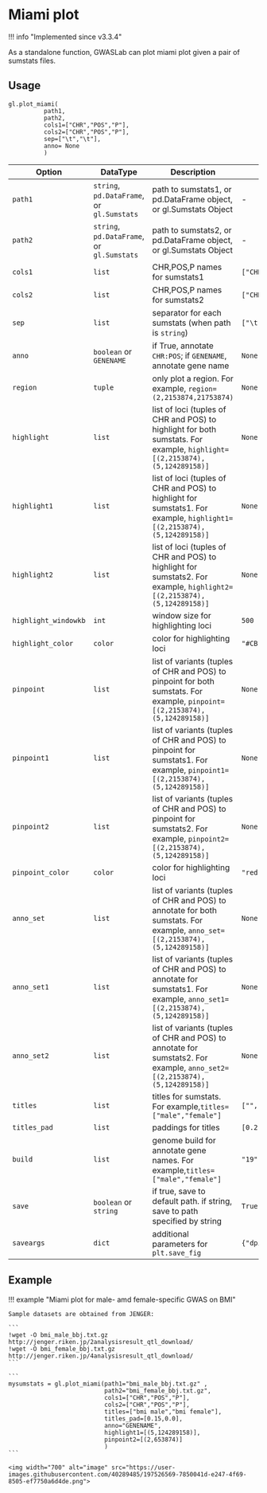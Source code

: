 # Miami plot

!!! info "Implemented since v3.3.4"

As a standalone function, GWASLab can plot miami plot given a pair of sumstats files.

## Usage

```
gl.plot_miami( 
          path1,
          path2,
          cols1=["CHR","POS","P"],
          cols2=["CHR","POS","P"],
          sep=["\t","\t"],
          anno= None
          )
```

|Option|DataType|Description|Default|
|-|-|-|-|
|`path1`|`string`, `pd.DataFrame`, or `gl.Sumstats`|path to sumstats1, or pd.DataFrame object, or gl.Sumstats Object|-|
|`path2`|`string`, `pd.DataFrame`, or `gl.Sumstats`|path to sumstats2, or pd.DataFrame object, or gl.Sumstats Object|-|
|`cols1`| `list`|CHR,POS,P names for sumstats1|`["CHR","POS","P"]`|
|`cols2`| `list`|CHR,POS,P names for sumstats2|`["CHR","POS","P"]`|
|`sep`|`list`|separator for each sumstats (when path is `string`)|`["\t","\t"]`|
|`anno`|`boolean` or `GENENAME`|if True, annotate `CHR:POS`; if `GENENAME`, annotate gene name|`None`|
|`region` |`tuple`|only plot a region. For example, `region=(2,2153874,21753874)` |`None`|
|`highlight`|`list`|list of loci (tuples of CHR and POS) to highlight for both sumstats. For example, `highlight=[(2,2153874),(5,124289158)]` |`None`|
|`highlight1`|`list`|list of loci (tuples of CHR and POS) to highlight for sumstats1. For example, `highlight1=[(2,2153874),(5,124289158)]`|`None`|
|`highlight2`|`list`|list of loci (tuples of CHR and POS) to highlight for sumstats2. For example, `highlight2=[(2,2153874),(5,124289158)]`|`None`|
|`highlight_windowkb`|`int`|window size for highlighting loci|`500`|
|`highlight_color`|`color`|color for highlighting loci|`"#CB132D"`|
|`pinpoint`|`list`|list of variants (tuples of CHR and POS) to pinpoint for both sumstats.  For example, `pinpoint=[(2,2153874),(5,124289158)]`|`None`|
|`pinpoint1`|`list`|list of variants (tuples of CHR and POS) to pinpoint for sumstats1.  For example, `pinpoint1=[(2,2153874),(5,124289158)]`|`None`|
|`pinpoint2`|`list`|list of variants (tuples of CHR and POS) to pinpoint for sumstats2.  For example, `pinpoint2=[(2,2153874),(5,124289158)]`|`None`|
|`pinpoint_color`|`color`|color for highlighting loci|`"red"`|
|`anno_set`|`list`|list of variants (tuples of CHR and POS) to annotate for both sumstats.  For example, `anno_set=[(2,2153874),(5,124289158)]`|`None`|
|`anno_set1`|`list`|list of variants (tuples of CHR and POS) to annotate for sumstats1.  For example, `anno_set1=[(2,2153874),(5,124289158)]`|`None`|
|`anno_set2`|`list`|list of variants (tuples of CHR and POS) to annotate for sumstats2.  For example, `anno_set2=[(2,2153874),(5,124289158)]`|`None`|
|`titles`|`list`|titles for sumstats. For example,`titles=["male","female"]`|`["",""]`|
|`titles_pad`|`list`|paddings for titles|`[0.2,0.2]`|
|`build`|`list`|genome build for annotate gene names. For example,`titles=["male","female"]`|`"19"`|
|`save`|`boolean` or `string`|if true, save to default path. if string, save to path specified by string|`True`|
|`saveargs`|`dict`|additional parameters for `plt.save_fig`|`{"dpi":100,"facecolor":"white"}`|

## Example

!!! example "Miami plot for male- amd female-specific GWAS on BMI"
    
    Sample datasets are obtained from JENGER:
    
    ```
    !wget -O bmi_male_bbj.txt.gz http://jenger.riken.jp/2analysisresult_qtl_download/
    !wget -O bmi_female_bbj.txt.gz http://jenger.riken.jp/4analysisresult_qtl_download/
    ```
    
    ```
    mysumstats = gl.plot_miami(path1="bmi_male_bbj.txt.gz" ,
                               path2="bmi_female_bbj.txt.gz",
                               cols1=["CHR","POS","P"],
                               cols2=["CHR","POS","P"],
                               titles=["bmi male","bmi female"],
                               titles_pad=[0.15,0.0],
                               anno="GENENAME",
                               highlight1=[(5,124289158)],
                               pinpoint2=[(2,653874)]
                               )
    ```
    
    <img width="700" alt="image" src="https://user-images.githubusercontent.com/40289485/197526569-7850041d-e247-4f69-8505-ef7750a6d4de.png">
    